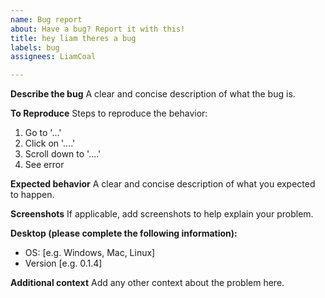 ```yaml
---
name: Bug report
about: Have a bug? Report it with this!
title: hey liam theres a bug
labels: bug
assignees: LiamCoal

---
```


**Describe the bug**
A clear and concise description of what the bug is.

**To Reproduce**
Steps to reproduce the behavior:
1. Go to '...'
2. Click on '....'
3. Scroll down to '....'
4. See error

**Expected behavior**
A clear and concise description of what you expected to happen.

**Screenshots**
If applicable, add screenshots to help explain your problem.

**Desktop (please complete the following information):**
 - OS: [e.g. Windows, Mac, Linux]
 - Version [e.g. 0.1.4]

**Additional context**
Add any other context about the problem here.
